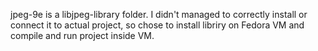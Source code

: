 jpeg-9e is a libjpeg-library folder. I didn't managed to correctly install or connect it to actual project, so chose to install libriry on Fedora VM and compile and run project inside VM.
